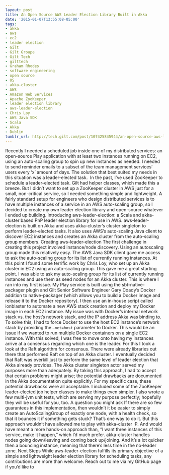 ```yaml
---
layout: post
title: An Open Source AWS Leader Election Library Built in Akka
date: '2015-01-07T13:55:08-05:00'
tags:
- akka
- aws
- ec2
- leader election
- Gilt
- Gilt Groupe
- Gilt Tech
- gilttech
- Graham Rhodes
- software engineering
- open source
- OS
- akka-cluster
- AWS
- Amazon Web Services
- Apache ZooKeeper
- leader election library
- aws-leader-election
- Chris Loy
- AWS Java SDK
- Scala
- Akka
- Dublin
tumblr_url: http://tech.gilt.com/post/107425845944/an-open-source-aws-leader-election-library-built
---
```


Recently I needed a scheduled job inside one of my distributed services: an open-source Play application with at least two instances running on EC2, using an auto-scaling group to spin up new instances as needed. I needed to send reminder emails to a subset of the team management services’ users every ‘x’ amount of days. The solution that best suited my needs in this situation was a leader-elected task.
 In the past, I’ve used ZooKeeper to schedule a leader-elected task. Gilt had helper classes, which made this a breeze. But I didn’t want to set up a ZooKeeper cluster in AWS just for a small, non-critical service, so I needed something simple and lightweight. A fairly standard setup for engineers who design distributed services is to have multiple instances of a service in an AWS auto-scaling group, so I decided to create my own leader election library and open-source whatever I ended up building. Introducing aws-leader-election: a Scala and akka-cluster based PnP leader election library for use in AWS.
aws-leader-election is built on Akka and uses akka-cluster’s cluster singleton to perform leader-elected tasks. It also uses AWS’s auto-scaling Java client to discover EC2 instances and creates an Akka cluster from the auto-scaling group members. 
Creating aws-leader-election
The first challenge in creating this project involved instance/node discovery. Using an autoscaling group made this relatively easy. The AWS Java SDK client gave me access to ask the auto-scaling group for its list of currently running instances. At this point I found some terrific work by Chris Loy, who set up an Akka cluster in EC2 using an auto-scaling group. This gave me a great starting point. I was able to ask my auto-scaling group for its list of currently running instances and use them as seed nodes for an Akka cluster. 
This is where I ran into my first issue. My Play service is built using the sbt-native-packager plugin and Gilt Senior Software Engineer Gary Coady’s Docker addition to native-packager (which allows you to build a Docker image and release it to the Docker repository). I then use an in-house script called ionblaster to automate a new AWS stack creation and deploy my Docker image in each EC2 instance. My issue was with Docker’s internal network stack vs. the host’s network stack, and the IP address Akka was binding to. To solve this, I had to force Docker to use the host EC2 instance’s network stack by providing the `–net=host` parameter to Docker. This would be an issue if we wanted to run multiple Docker containers on a single EC2 instance.
With this solved, I was free to move onto having my instances arrive at a consensus regarding which one is the leader. For this I took a look at the Raft algorithm for consensus. There were already libraries out there that performed Raft on top of an Akka cluster. I eventually decided that Raft was overkill just to perform the same level of leader election that Akka already provides. The Akka cluster singleton actor served my purposes more than adequately. By taking this approach, I had to accept that certain problems might arise; the potential drawbacks are documented in the Akka documentation quite explicitly. For my specific case, these potential drawbacks were all acceptable. I included some of the ZooKeeper leader-elected job helper classes to make things even simpler. I also wrote a few multi-jvm unit tests, which are serving my purpose perfectly; hopefully they will be useful for you, too.
A question you might ask
If there are so few guarantees in this implementation, then wouldn’t it be easier to simply create an AutoScalingGroup of exactly one node, with a health check, so that it bounces it if something gets stuck?
That’s one way to do it. But this approach wouldn’t have allowed me to play with akka-cluster :P. And would have meant a more hands-on approach than, “I want three instances of this service, make it happen,” which I’d much prefer.
akka-cluster handles nodes going down/leaving and coming back up/joining. And it’s a lot quicker then a bouncing instance, meaning that there’s less time in the no-leader zone.
Next Steps
While aws-leader-election fulfills its primary objective of a simple and lightweight leader election library for scheduling tasks, any contributions are more than welcome. Reach out to me via my GitHub page if you’d like to 
